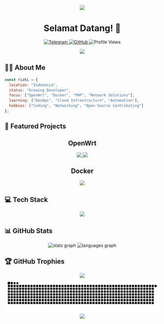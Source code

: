 <div align="center">
  <img src="https://capsule-render.vercel.app/api?type=waving&color=6272a4&height=180&section=header&text=Rizki%20Kotet&fontSize=40&fontColor=f8f8f2&animation=fadeIn&fontAlignY=36&desc=Passionate%20Developer%20from%20Indonesia&descAlignY=51&descAlign=62" />
</div>

<h1 align="center">Selamat Datang! 👋</h1>

<p align="center">
  <a href="https://t.me/RizkiKotet">
    <img src="https://img.shields.io/badge/Telegram-2CA5E0?style=for-the-badge&logo=telegram&logoColor=white" alt="Telegram" />
  </a>
  <a href="https://github.com/rizkikotet-dev">
    <img src="https://img.shields.io/badge/GitHub-100000?style=for-the-badge&logo=github&logoColor=white" alt="GitHub" />
  </a>
  <img src="https://komarev.com/ghpvc/?username=rizkikotet-dev&label=Profile%20views&color=6272a4&style=for-the-badge" alt="Profile Views" />
</p>

<div align="center">
  <img src="https://github-readme-streak-stats.herokuapp.com/?user=rizkikotet-dev&theme=onedark&hide_border=false" />
</div>

## 👨‍💻 About Me

```javascript
const rizki = {
  location: "Indonesia",
  status: "Growing Developer",
  focus: ["OpenWrt", "Docker", "PHP", "Network Solutions"],
  learning: ["DevOps", "Cloud Infrastructure", "Automation"],
  hobbies: ["Coding", "Networking", "Open Source Contributing"]
};
```

## 🚀 Featured Projects

<div align="center">
  <h2>OpenWrt</h2>
  <a href="https://github.com/rizkikotet-dev/RTA-WRT">
    <img src="https://github-readme-stats.vercel.app/api/pin/?username=rizkikotet-dev&repo=RTA-WRT&theme=dracula" width="49%" />
  </a>
  <a href="https://github.com/rizkikotet-dev/luci-theme-rtawrt">
    <img src="https://github-readme-stats.vercel.app/api/pin/?username=rizkikotet-dev&repo=luci-theme-rtawrt&theme=dracula" width="49%" />
  </a>
  <h2>Docker</h2>
  <a href="https://github.com/rizkikotet-dev/Mikhmon-Docker">
    <img src="https://github-readme-stats.vercel.app/api/pin/?username=rizkikotet-dev&repo=Mikhmon-Docker&theme=dracula" width="49%" />
  </a>
</div>


## 💻 Tech Stack

<div align="center">
  <img src="https://skillicons.dev/icons?i=js,ts,cpp,cs,php,nodejs,docker,linux,git,vscode,visualstudio&theme=dark" />
</div>

## 📊 GitHub Stats

<div align="center">
  <img src="https://github-readme-stats.vercel.app/api?username=rizkikotet-dev&hide_title=false&hide_rank=false&show_icons=true&include_all_commits=true&count_private=true&disable_animations=false&theme=dracula&locale=en&hide_border=false" height="180" alt="stats graph" />
  <img src="https://github-readme-stats.vercel.app/api/top-langs?username=rizkikotet-dev&locale=en&hide_title=false&layout=compact&card_width=320&langs_count=6&theme=dracula&hide_border=false" height="180" alt="languages graph" />
</div>

## 🏆 GitHub Trophies

<div align="center">
  <img src="https://github-profile-trophy.vercel.app/?username=rizkikotet-dev&theme=dracula&no-frame=false&no-bg=false&margin-w=4" />
</div>

<div align="center">
  <img src="https://raw.githubusercontent.com/rizkikotet-dev/rizkikotet-dev/output/snake.svg" alt="Snake animation" />
</div>

<div align="center">
  <img src="https://capsule-render.vercel.app/api?type=waving&color=6272a4&height=120&section=footer" />
</div>
